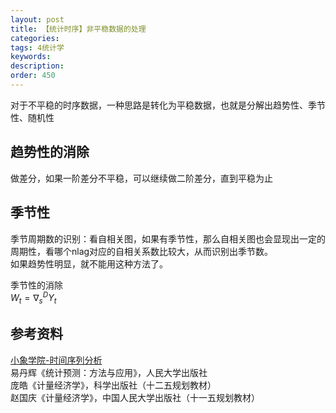 ```yaml
---
layout: post
title: 【统计时序】非平稳数据的处理
categories:
tags: 4统计学
keywords:
description:
order: 450
---
```


对于不平稳的时序数据，一种思路是转化为平稳数据，也就是分解出趋势性、季节性、随机性  

## 趋势性的消除
做差分，如果一阶差分不平稳，可以继续做二阶差分，直到平稳为止

## 季节性
季节周期数的识别：看自相关图，如果有季节性，那么自相关图也会显现出一定的周期性，看哪个nlag对应的自相关系数比较大，从而识别出季节数。  
如果趋势性明显，就不能用这种方法了。  

季节性的消除  
$W_t=\nabla_s^D Y_t$  





## 参考资料
[小象学院-时间序列分析](http://www.chinahadoop.cn/course/953)  
易丹辉《统计预测：方法与应用》，人民大学出版社  
庞皓《计量经济学》，科学出版社（十二五规划教材）  
赵国庆《计量经济学》，中国人民大学出版社（十一五规划教材）  
